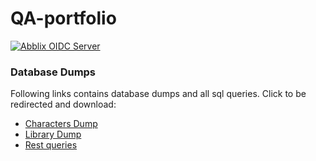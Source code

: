# QA-portfolio
[![Abblix OIDC Server](https://resources.abblix.com/imgs/jpg/abblix-oidc-server-github-banner.jpg)](https://www.abblix.com/abblix-oidc-server)






### Database Dumps

Following links contains database dumps and all sql queries. Click to be redirected and download:

- [Characters Dump](https://drive.google.com/file/d/1aouJWJEOBXxIfR5RNekctdIimpgfzjo7/view?usp=sharing)
- [Library Dump](https://drive.google.com/file/d/1hsHqN83engEs6HhtCEn2Ka3tQPk0e6ht/view?usp=sharing)
- [Rest queries](https://docs.google.com/document/d/1qp99Mk5ZtkCaAuxLZpMCTVIWdRcbbExjVonKOJEsmbM/edit) 



